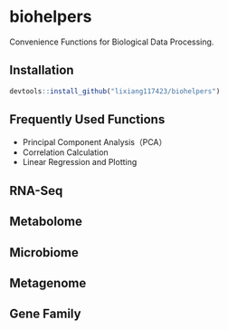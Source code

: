 # biohelpers
Convenience Functions for Biological Data Processing.



## Installation

```R
devtools::install_github("lixiang117423/biohelpers")
```

## Frequently Used Functions

- Principal Component Analysis（PCA）
- Correlation Calculation
- Linear Regression and Plotting

## RNA-Seq



## Metabolome



## Microbiome



## Metagenome



## Gene Family







